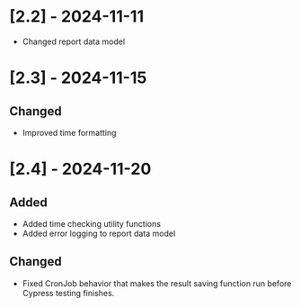 # [2.2] - 2024-11-11
+ Changed report data model

# [2.3] - 2024-11-15
## Changed
+ Improved time formatting

# [2.4] - 2024-11-20
## Added
+ Added time checking utility functions
+ Added error logging to report data model
## Changed
+ Fixed CronJob behavior that makes the result saving function run before Cypress testing finishes.
